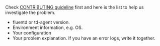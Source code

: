 Check [CONTRIBUTING guideline](https://github.com/fluent/fluentd/blob/master/CONTRIBUTING.md) first and here is the list to help us investigate the problem.

- fluentd or td-agent version.
- Environment information, e.g. OS.
- Your configuration
- Your problem explanation. If you have an error logs, write it together.

